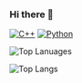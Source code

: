 ### Hi there 👋

<!-- https://shields.io/, https://simpleicons.org/ -->
[![C++](https://img.shields.io/badge/-C++-00599C?style=flat-square&logo=cplusplus)](https://cplusplus.com/)
[![Python](https://img.shields.io/badge/-Python-3776AB?style=flat-square&logo=python&logoColor=ffffff)](https://www.python.org/)

![Top Lanuages](https://github-readme-stats.vercel.app/api/top-langs/?username=nighteraser&theme=holi&layout=donut&size_weight=0.5&count_weight=0.5&exclude_repo=nighteraser.github.io)

![Top Langs](https://github-readme-stats.vercel.app/api/top-langs/?username=anuraghazra&hide_progress=true)


